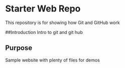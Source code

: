 # Starter Web Repo

This repository is for showing how Git and GitHub work

##Introduction
Intro to git and git hub

## Purpose

Sample website with plenty of files for demos

